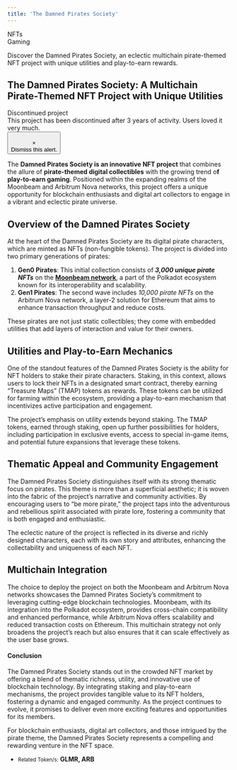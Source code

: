 ```yaml
---
title: 'The Damned Pirates Society'
---
```

NFTs  
 Gaming  
 
Discover the Damned Pirates Society, an eclectic multichain pirate-themed NFT project with unique utilities and play-to-earn rewards.


The Damned Pirates Society: A Multichain Pirate-Themed NFT Project with Unique Utilities
----------------------------------------------------------------------------------------

 Discontinued project  
 This project has been discontinued after 3 years of activity. Users loved it very much.  
 <button type="button">  
 ×  
 Dismiss this alert.  
 </button>

The **Damned Pirates Society is an innovative NFT project** that combines the allure of **pirate-themed digital collectibles** with the growing trend o**f play-to-earn gaming**. Positioned within the expanding realms of the Moonbeam and Arbitrum Nova networks, this project offers a unique opportunity for blockchain enthusiasts and digital art collectors to engage in a vibrant and eclectic pirate universe.

Overview of the Damned Pirates Society
--------------------------------------

At the heart of the Damned Pirates Society are its digital pirate characters, which are minted as NFTs (non-fungible tokens). The project is divided into two primary generations of pirates:

1. **Gen0 Pirates**: This initial collection consists of ***3,000 unique pirate NFTs*** on the [**Moonbeam network**](https://dablock.com/dapps/moonbeam-network/), a part of the Polkadot ecosystem known for its interoperability and scalability.
2. **Gen1 Pirates**: The second wave includes *10,000 pirate NFTs* on the Arbitrum Nova network, a layer-2 solution for Ethereum that aims to enhance transaction throughput and reduce costs.

These pirates are not just static collectibles; they come with embedded utilities that add layers of interaction and value for their owners.

Utilities and Play-to-Earn Mechanics
------------------------------------

One of the standout features of the Damned Pirates Society is the ability for NFT holders to stake their pirate characters. Staking, in this context, allows users to lock their NFTs in a designated smart contract, thereby earning “Treasure Maps” (TMAP) tokens as rewards. These tokens can be utilized for farming within the ecosystem, providing a play-to-earn mechanism that incentivizes active participation and engagement.

The project’s emphasis on utility extends beyond staking. The TMAP tokens, earned through staking, open up further possibilities for holders, including participation in exclusive events, access to special in-game items, and potential future expansions that leverage these tokens.

Thematic Appeal and Community Engagement
----------------------------------------

The Damned Pirates Society distinguishes itself with its strong thematic focus on pirates. This theme is more than a superficial aesthetic; it is woven into the fabric of the project’s narrative and community activities. By encouraging users to “be more pirate,” the project taps into the adventurous and rebellious spirit associated with pirate lore, fostering a community that is both engaged and enthusiastic.

The eclectic nature of the project is reflected in its diverse and richly designed characters, each with its own story and attributes, enhancing the collectability and uniqueness of each NFT.

Multichain Integration
----------------------

The choice to deploy the project on both the Moonbeam and Arbitrum Nova networks showcases the Damned Pirates Society’s commitment to leveraging cutting-edge blockchain technologies. Moonbeam, with its integration into the Polkadot ecosystem, provides cross-chain compatibility and enhanced performance, while Arbitrum Nova offers scalability and reduced transaction costs on Ethereum. This multichain strategy not only broadens the project’s reach but also ensures that it can scale effectively as the user base grows.

#### Conclusion

The Damned Pirates Society stands out in the crowded NFT market by offering a blend of thematic richness, utility, and innovative use of blockchain technology. By integrating staking and play-to-earn mechanisms, the project provides tangible value to its NFT holders, fostering a dynamic and engaged community. As the project continues to evolve, it promises to deliver even more exciting features and opportunities for its members.

For blockchain enthusiasts, digital art collectors, and those intrigued by the pirate theme, the Damned Pirates Society represents a compelling and rewarding venture in the NFT space.

- <small>Related Token/s:</small> **GLMR, ARB**
